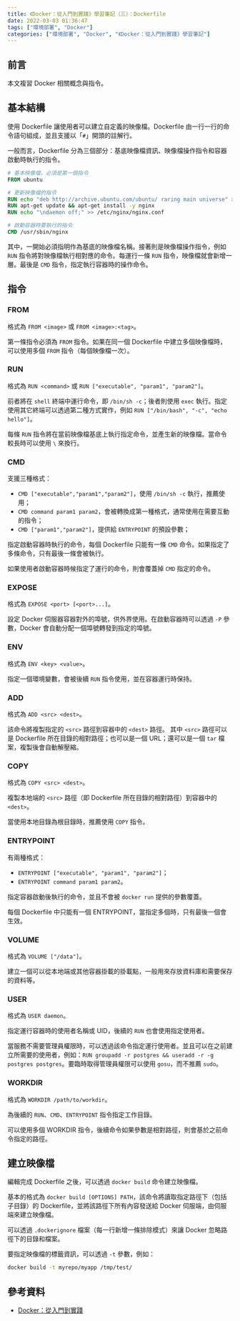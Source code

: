 ```yaml
---
title: 《Docker：從入門到實踐》學習筆記（三）：Dockerfile
date: 2022-03-03 01:36:47
tags: ["環境部署", "Docker"]
categories: ["環境部署", "Docker", "《Docker：從入門到實踐》學習筆記"]
---
```


## 前言

本文複習 Docker 相關概念與指令。

## 基本結構

使用 Dockerfile 讓使用者可以建立自定義的映像檔。Dockerfile 由一行一行的命令語句組成，並且支援以「`#`」開頭的註解行。

一般而言，Dockerfile 分為三個部分：基底映像檔資訊、映像檔操作指令和容器啟動時執行的指令。

```DOCKERFILE
# 基本映像檔，必須是第一個指令
FROM ubuntu

# 更新映像檔的指令
RUN echo "deb http://archive.ubuntu.com/ubuntu/ raring main universe" >> /etc/apt/sources.list
RUN apt-get update && apt-get install -y nginx
RUN echo "\ndaemon off;" >> /etc/nginx/nginx.conf

# 啟動容器時要執行的指令
CMD /usr/sbin/nginx
```

其中，一開始必須指明作為基底的映像檔名稱。接著則是映像檔操作指令，例如 `RUN` 指令將對映像檔執行相對應的命令。每運行一條 `RUN` 指令，映像檔就會新增一層。最後是 `CMD` 指令，指定執行容器時的操作命令。

## 指令

### FROM

格式為 `FROM <image>` 或 `FROM <image>:<tag>`。

第一條指令必須為 `FROM` 指令。如果在同一個 Dockerfile 中建立多個映像檔時，可以使用多個 `FROM` 指令（每個映像檔一次）。

### RUN

格式為 `RUN <command>` 或 `RUN ["executable", "param1", "param2"]`。

前者將在 `shell` 終端中運行命令，即 `/bin/sh -c`；後者則使用 `exec` 執行。指定使用其它終端可以透過第二種方式實作，例如 `RUN ["/bin/bash", "-c", "echo hello"]`。

每條 `RUN` 指令將在當前映像檔基底上執行指定命令，並產生新的映像檔。當命令較長時可以使用 `\` 來換行。

### CMD

支援三種格式：

- `CMD ["executable","param1","param2"]`，使用 `/bin/sh -c` 執行，推薦使用；
- `CMD command param1 param2`，會被轉換成第一種格式，通常使用在需要互動的指令；
- `CMD ["param1","param2"]`，提供給 `ENTRYPOINT` 的預設參數；

指定啟動容器時執行的命令，每個 Dockerfile 只能有一條 `CMD` 命令。如果指定了多條命令，只有最後一條會被執行。

如果使用者啟動容器時候指定了運行的命令，則會覆蓋掉 `CMD` 指定的命令。

### EXPOSE

格式為 `EXPOSE <port> [<port>...]`。

設定 Docker 伺服器容器對外的埠號，供外界使用。在啟動容器時可以透過 `-P` 參數，Docker 會自動分配一個埠號轉發到指定的埠號。

### ENV

格式為 `ENV <key> <value>`。

指定一個環境變數，會被後續 `RUN` 指令使用，並在容器運行時保持。

### ADD

格式為 `ADD <src> <dest>`。

該命令將複製指定的 `<src>` 路徑到容器中的 `<dest>` 路徑。 其中 `<src>` 路徑可以是 Dockerfile 所在目錄的相對路徑；也可以是一個 URL；還可以是一個 `tar` 檔案，複製後會自動解壓縮。

### COPY

格式為 `COPY <src> <dest>`。

複製本地端的 `<src>` 路徑（即 Dockerfile 所在目錄的相對路徑）到容器中的 `<dest>`。

當使用本地目錄為根目錄時，推薦使用 `COPY` 指令。

### ENTRYPOINT

有兩種格式：

- `ENTRYPOINT ["executable", "param1", "param2"]`；
- `ENTRYPOINT command param1 param2`。

指定容器啟動後執行的命令，並且不會被 `docker run` 提供的參數覆蓋。

每個 Dockerfile 中只能有一個 ENTRYPOINT，當指定多個時，只有最後一個會生效。

### VOLUME

格式為 `VOLUME ["/data"]`。

建立一個可以從本地端或其他容器掛載的掛載點，一般用來存放資料庫和需要保存的資料等。

### USER

格式為 `USER daemon`。

指定運行容器時的使用者名稱或 UID，後續的 `RUN` 也會使用指定使用者。

當服務不需要管理員權限時，可以透過該命令指定運行使用者。並且可以在之前建立所需要的使用者，例如：`RUN groupadd -r postgres && useradd -r -g postgres postgres`。要臨時取得管理員權限可以使用 `gosu`，而不推薦 `sudo`。

### WORKDIR

格式為 `WORKDIR /path/to/workdir`。

為後續的 `RUN`、`CMD`、`ENTRYPOINT` 指令指定工作目錄。

可以使用多個 WORKDIR 指令，後續命令如果參數是相對路徑，則會基於之前命令指定的路徑。

## 建立映像檔

編輯完成 Dockerfile 之後，可以透過 `docker build` 命令建立映像檔。

基本的格式為 `docker build [OPTIONS] PATH`，該命令將讀取指定路徑下（包括子目錄）的 Dockerfile，並將該路徑下所有內容發送給 Docker 伺服端，由伺服端來建立映像檔。

可以透過 `.dockerignore` 檔案（每一行新增一條排除模式）來讓 Docker 忽略路徑下的目錄和檔案。

要指定映像檔的標籤資訊，可以透過 `-t` 參數，例如：

```BASH
docker build -t myrepo/myapp /tmp/test/
```

## 參考資料

- [Docker：從入門到實踐](https://github.com/yeasy/docker_practice)
